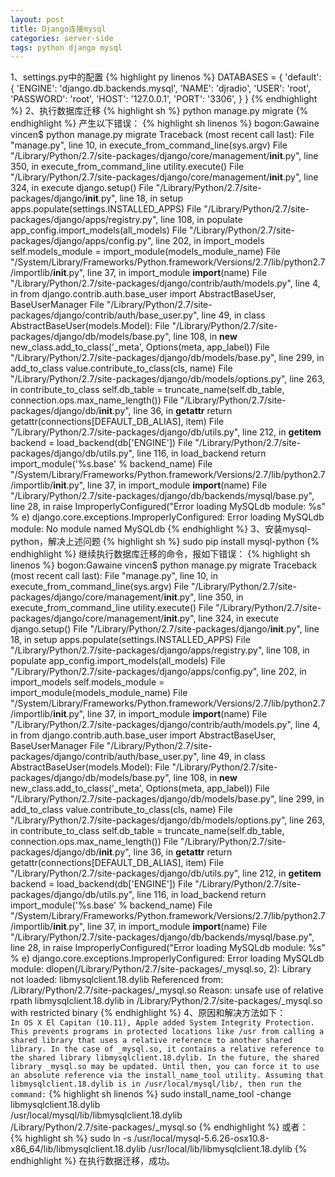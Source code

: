 ```yaml
---
layout: post
title: Django连接mysql
categories: server-side
tags: python django mysql
---
```

1、settings.py中的配置
{% highlight py linenos %}
DATABASES = {
    'default': {
        'ENGINE': 'django.db.backends.mysql',
        'NAME': 'djradio',
        'USER': 'root',
        'PASSWORD': 'root',
        'HOST': '127.0.0.1',
        'PORT': '3306',
    }
}
{% endhighlight %}
2、执行数据库迁移
{% highlight sh %}
python manage.py migrate
{% endhighlight %}
产生以下错误：
{% highlight sh linenos %}
bogon:Gawaine vincen$ python manage.py migrate
Traceback (most recent call last):
  File "manage.py", line 10, in <module>
    execute_from_command_line(sys.argv)
  File "/Library/Python/2.7/site-packages/django/core/management/__init__.py", line 350, in execute_from_command_line
    utility.execute()
  File "/Library/Python/2.7/site-packages/django/core/management/__init__.py", line 324, in execute
    django.setup()
  File "/Library/Python/2.7/site-packages/django/__init__.py", line 18, in setup
    apps.populate(settings.INSTALLED_APPS)
  File "/Library/Python/2.7/site-packages/django/apps/registry.py", line 108, in populate
    app_config.import_models(all_models)
  File "/Library/Python/2.7/site-packages/django/apps/config.py", line 202, in import_models
    self.models_module = import_module(models_module_name)
  File "/System/Library/Frameworks/Python.framework/Versions/2.7/lib/python2.7/importlib/__init__.py", line 37, in import_module
    __import__(name)
  File "/Library/Python/2.7/site-packages/django/contrib/auth/models.py", line 4, in <module>
    from django.contrib.auth.base_user import AbstractBaseUser, BaseUserManager
  File "/Library/Python/2.7/site-packages/django/contrib/auth/base_user.py", line 49, in <module>
    class AbstractBaseUser(models.Model):
  File "/Library/Python/2.7/site-packages/django/db/models/base.py", line 108, in __new__
    new_class.add_to_class('_meta', Options(meta, app_label))
  File "/Library/Python/2.7/site-packages/django/db/models/base.py", line 299, in add_to_class
    value.contribute_to_class(cls, name)
  File "/Library/Python/2.7/site-packages/django/db/models/options.py", line 263, in contribute_to_class
    self.db_table = truncate_name(self.db_table, connection.ops.max_name_length())
  File "/Library/Python/2.7/site-packages/django/db/__init__.py", line 36, in __getattr__
    return getattr(connections[DEFAULT_DB_ALIAS], item)
  File "/Library/Python/2.7/site-packages/django/db/utils.py", line 212, in __getitem__
    backend = load_backend(db['ENGINE'])
  File "/Library/Python/2.7/site-packages/django/db/utils.py", line 116, in load_backend
    return import_module('%s.base' % backend_name)
  File "/System/Library/Frameworks/Python.framework/Versions/2.7/lib/python2.7/importlib/__init__.py", line 37, in import_module
    __import__(name)
  File "/Library/Python/2.7/site-packages/django/db/backends/mysql/base.py", line 28, in <module>
    raise ImproperlyConfigured("Error loading MySQLdb module: %s" % e)
django.core.exceptions.ImproperlyConfigured: Error loading MySQLdb module: No module named MySQLdb
{% endhighlight %}
3、安装mysql-python，解决上述问题
{% highlight sh %}
sudo pip install mysql-python
{% endhighlight %}
继续执行数据库迁移的命令，报如下错误：
{% highlight sh linenos %}
bogon:Gawaine vincen$ python manage.py migrate
Traceback (most recent call last):
  File "manage.py", line 10, in <module>
    execute_from_command_line(sys.argv)
  File "/Library/Python/2.7/site-packages/django/core/management/__init__.py", line 350, in execute_from_command_line
    utility.execute()
  File "/Library/Python/2.7/site-packages/django/core/management/__init__.py", line 324, in execute
    django.setup()
  File "/Library/Python/2.7/site-packages/django/__init__.py", line 18, in setup
    apps.populate(settings.INSTALLED_APPS)
  File "/Library/Python/2.7/site-packages/django/apps/registry.py", line 108, in populate
    app_config.import_models(all_models)
  File "/Library/Python/2.7/site-packages/django/apps/config.py", line 202, in import_models
    self.models_module = import_module(models_module_name)
  File "/System/Library/Frameworks/Python.framework/Versions/2.7/lib/python2.7/importlib/__init__.py", line 37, in import_module
    __import__(name)
  File "/Library/Python/2.7/site-packages/django/contrib/auth/models.py", line 4, in <module>
    from django.contrib.auth.base_user import AbstractBaseUser, BaseUserManager
  File "/Library/Python/2.7/site-packages/django/contrib/auth/base_user.py", line 49, in <module>
    class AbstractBaseUser(models.Model):
  File "/Library/Python/2.7/site-packages/django/db/models/base.py", line 108, in __new__
    new_class.add_to_class('_meta', Options(meta, app_label))
  File "/Library/Python/2.7/site-packages/django/db/models/base.py", line 299, in add_to_class
    value.contribute_to_class(cls, name)
  File "/Library/Python/2.7/site-packages/django/db/models/options.py", line 263, in contribute_to_class
    self.db_table = truncate_name(self.db_table, connection.ops.max_name_length())
  File "/Library/Python/2.7/site-packages/django/db/__init__.py", line 36, in __getattr__
    return getattr(connections[DEFAULT_DB_ALIAS], item)
  File "/Library/Python/2.7/site-packages/django/db/utils.py", line 212, in __getitem__
    backend = load_backend(db['ENGINE'])
  File "/Library/Python/2.7/site-packages/django/db/utils.py", line 116, in load_backend
    return import_module('%s.base' % backend_name)
  File "/System/Library/Frameworks/Python.framework/Versions/2.7/lib/python2.7/importlib/__init__.py", line 37, in import_module
    __import__(name)
  File "/Library/Python/2.7/site-packages/django/db/backends/mysql/base.py", line 28, in <module>
    raise ImproperlyConfigured("Error loading MySQLdb module: %s" % e)
django.core.exceptions.ImproperlyConfigured: Error loading MySQLdb module: dlopen(/Library/Python/2.7/site-packages/_mysql.so, 2): Library not loaded: libmysqlclient.18.dylib
  Referenced from: /Library/Python/2.7/site-packages/_mysql.so
  Reason: unsafe use of relative rpath libmysqlclient.18.dylib in /Library/Python/2.7/site-packages/_mysql.so with restricted binary
{% endhighlight %}
4、原因和解决方法如下：  
` In OS X El Capitan (10.11), Apple added System Integrity Protection. This prevents programs in protected locations like /usr from calling a shared library that uses a relative reference to another shared library. In the case of _mysql.so, it contains a relative reference to the shared library libmysqlclient.18.dylib. In the future, the shared library _mysql.so may be updated. Until then, you can force it to use an absolute reference via the install_name_tool utility. Assuming that libmysqlclient.18.dylib is in /usr/local/mysql/lib/, then run the command: `
{% highlight sh linenos %}
sudo install_name_tool -change libmysqlclient.18.dylib \
  /usr/local/mysql/lib/libmysqlclient.18.dylib \
  /Library/Python/2.7/site-packages/_mysql.so
{% endhighlight %}
或者：  
{% highlight sh %}
sudo ln -s /usr/local/mysql-5.6.26-osx10.8-x86_64/lib/libmysqlclient.18.dylib /usr/local/lib/libmysqlclient.18.dylib
{% endhighlight %}
在执行数据迁移，成功。
